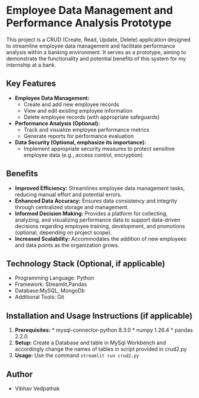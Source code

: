 # Employee Data Management and Performance Analysis Prototype

This project is a CRUD (Create, Read, Update, Delete) application designed to streamline employee data management and facilitate performance analysis within a banking environment. It serves as a prototype, aiming to demonstrate the functionality and potential benefits of this system for my internship at a bank.

## Key Features

* **Employee Data Management:**
    * Create and add new employee records
    * View and edit existing employee information
    * Delete employee records (with appropriate safeguards)
* **Performance Analysis (Optional):**
    * Track and visualize employee performance metrics
    * Generate reports for performance evaluation
* **Data Security (Optional, emphasize its importance):**
    * Implement appropriate security measures to protect sensitive employee data (e.g., access control, encryption)

## Benefits

* **Improved Efficiency:** Streamlines employee data management tasks, reducing manual effort and potential errors.
* **Enhanced Data Accuracy:** Ensures data consistency and integrity through centralized storage and management.
* **Informed Decision Making:** Provides a platform for collecting, analyzing, and visualizing performance data to support data-driven decisions regarding employee training, development, and promotions (optional, depending on project scope).
* **Increased Scalability:** Accommodates the addition of new employees and data points as the organization grows.

## Technology Stack (Optional, if applicable)

* Programming Language: Python
* Framework: Streamlit,Pandas
* Database:MySQL, MongoDb
* Additional Tools: Git

## Installation and Usage Instructions (if applicable)

1. **Prerequisites:**   * mysql-connector-python    8.3.0
                        * numpy                     1.26.4
                        * pandas                    2.2.0
3. **Setup:** Create a Database and table in MySql Workbench and accordingly change the names of tables in script provided in crud2.py
4. **Usage:** Use the command ```streamlit run crud2.py```

## Author

* Vibhav Vedpathak
